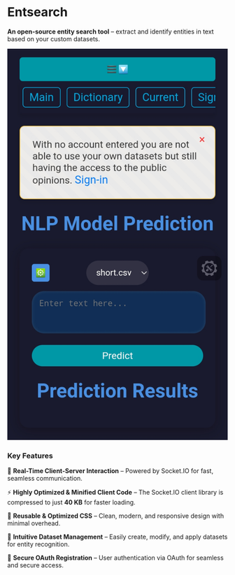 # **Entsearch**

**An open-source entity search tool** – extract and identify entities in text based on your custom datasets.

![Main mobile page](https://github.com/ErnestoAizenberg/entsearch/blob/main/docs%2Fscreenshots%2Fmain_page_menu_open.jpg)

### **Key Features**
🚀 **Real-Time Client-Server Interaction** – Powered by Socket.IO for fast, seamless communication.

⚡ **Highly Optimized & Minified Client Code** – The Socket.IO client library is compressed to just **40 KB** for faster loading.

🎨 **Reusable & Optimized CSS** – Clean, modern, and responsive design with minimal overhead.

📂 **Intuitive Dataset Management** – Easily create, modify, and apply datasets for entity recognition.

🔐 **Secure OAuth Registration** – User authentication via OAuth for seamless and secure access.
